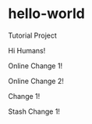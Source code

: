 # hello-world
Tutorial Project


Hi Humans!

Online Change 1!

Online Change 2!

Change 1!

Stash Change 1!
